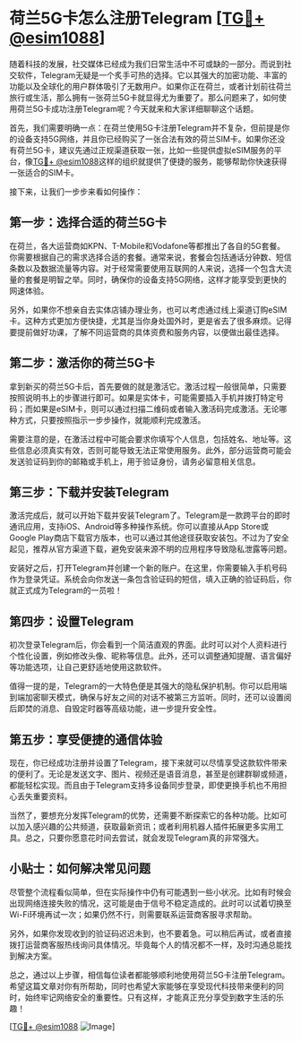 # 荷兰5G卡怎么注册Telegram [[TG💪+ @esim1088](https://t.me/s/esim1088)]

随着科技的发展，社交媒体已经成为我们日常生活中不可或缺的一部分。而说到社交软件，Telegram无疑是一个炙手可热的选择。它以其强大的加密功能、丰富的功能以及全球化的用户群体吸引了无数用户。如果你正在荷兰，或者计划前往荷兰旅行或生活，那么拥有一张荷兰5G卡就显得尤为重要了。那么问题来了，如何使用荷兰5G卡成功注册Telegram呢？今天就来和大家详细聊聊这个话题。

首先，我们需要明确一点：在荷兰使用5G卡注册Telegram并不复杂，但前提是你的设备支持5G网络，并且你已经购买了一张合法有效的荷兰SIM卡。如果你还没有荷兰5G卡，建议先通过正规渠道获取一张，比如一些提供虚拟eSIM服务的平台，像[TG💪+ @esim1088](https://t.me/s/esim1088)这样的组织就提供了便捷的服务，能够帮助你快速获得一张适合的SIM卡。

接下来，让我们一步步来看如何操作：

## 第一步：选择合适的荷兰5G卡

在荷兰，各大运营商如KPN、T-Mobile和Vodafone等都推出了各自的5G套餐。你需要根据自己的需求选择合适的套餐。通常来说，套餐会包括通话分钟数、短信条数以及数据流量等内容。对于经常需要使用互联网的人来说，选择一个包含大流量的套餐是明智之举。同时，确保你的设备支持5G网络，这样才能享受到更快的网速体验。

另外，如果你不想亲自去实体店铺办理业务，也可以考虑通过线上渠道订购eSIM卡。这种方式更加方便快捷，尤其是当你身处国外时，更是省去了很多麻烦。记得要提前做好功课，了解不同运营商的具体资费和服务内容，以便做出最佳选择。

## 第二步：激活你的荷兰5G卡

拿到新买的荷兰5G卡后，首先要做的就是激活它。激活过程一般很简单，只需要按照说明书上的步骤进行即可。如果是实体卡，可能需要插入手机并拨打特定号码；而如果是eSIM卡，则可以通过扫描二维码或者输入激活码完成激活。无论哪种方式，只要按照指示一步步操作，就能顺利完成激活。

需要注意的是，在激活过程中可能会要求你填写个人信息，包括姓名、地址等。这些信息必须真实有效，否则可能导致无法正常使用服务。此外，部分运营商可能会发送验证码到你的邮箱或手机上，用于验证身份，请务必留意相关信息。

## 第三步：下载并安装Telegram

激活完成后，就可以开始下载并安装Telegram了。Telegram是一款跨平台的即时通讯应用，支持iOS、Android等多种操作系统。你可以直接从App Store或Google Play商店下载官方版本，也可以通过其他途径获取安装包。不过为了安全起见，推荐从官方渠道下载，避免安装来源不明的应用程序导致隐私泄露等问题。

安装好之后，打开Telegram并创建一个新的账户。在这里，你需要输入手机号码作为登录凭证。系统会向你发送一条包含验证码的短信，填入正确的验证码后，你就正式成为Telegram的一员啦！

## 第四步：设置Telegram

初次登录Telegram后，你会看到一个简洁直观的界面。此时可以对个人资料进行个性化设置，例如修改头像、昵称等信息。此外，还可以调整通知提醒、语言偏好等功能选项，让自己更舒适地使用这款软件。

值得一提的是，Telegram的一大特色便是其强大的隐私保护机制。你可以启用端到端加密聊天模式，确保与好友之间的对话不被第三方监听。同时，还可以设置阅后即焚的消息、自毁定时器等高级功能，进一步提升安全性。

## 第五步：享受便捷的通信体验

现在，你已经成功注册并设置了Telegram，接下来就可以尽情享受这款软件带来的便利了。无论是发送文字、图片、视频还是语音消息，甚至是创建群聊或频道，都能轻松实现。而且由于Telegram支持多设备同步登录，即使更换手机也不用担心丢失重要资料。

当然了，要想充分发挥Telegram的优势，还需要不断探索它的各种功能。比如可以加入感兴趣的公共频道，获取最新资讯；或者利用机器人插件拓展更多实用工具。总之，只要你愿意花时间去尝试，就会发现Telegram真的非常强大。

## 小贴士：如何解决常见问题

尽管整个流程看似简单，但在实际操作中仍有可能遇到一些小状况。比如有时候会出现网络连接失败的情况，这可能是由于信号不稳定造成的。此时可以试着切换至Wi-Fi环境再试一次；如果仍然不行，则需要联系运营商客服寻求帮助。

另外，如果你发现收到的验证码迟迟未到，也不要着急。可以稍后再试，或者直接拨打运营商客服热线询问具体情况。毕竟每个人的情况都不一样，及时沟通总能找到解决方案。

总之，通过以上步骤，相信每位读者都能够顺利地使用荷兰5G卡注册Telegram。希望这篇文章对你有所帮助，同时也希望大家能够在享受现代科技带来便利的同时，始终牢记网络安全的重要性。只有这样，才能真正充分享受到数字生活的乐趣！

[[TG💪+ @esim1088](https://t.me/s/esim1088) ![Image](https://i.postimg.cc/4NQfJmqS/Snipaste-2025-05-13-00-14-12.png)]